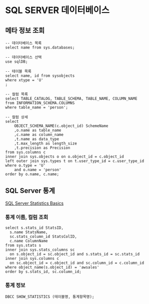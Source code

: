 # SQL SERVER 데이터베이스

## 메타 정보 조회
```
-- 데이터베이스 목록
select name from sys.databases;

-- 데이터베이스 선택
use sqlDB;

-- 테이블 목록
select name, id from sysobjects
where xtype = 'U'
;

-- 컬럼 목록
select TABLE_CATALOG, TABLE_SCHEMA, TABLE_NAME, COLUMN_NAME
from INFORMATION_SCHEMA.COLUMNS
where table_name = 'person';

-- 컬럼 상세
select
	OBJECT_SCHEMA_NAME(c.object_id) SchemeName
	,o.name as table_name
	,c.name as column_name
	,t.name as data_type
	,t.max_length as length_size
	,t.precision as Precision
from sys.columns c
inner join sys.objects o on o.object_id = c.object_id
left outer join sys.types t on t.user_type_id = c.user_type_id
where o.type = 'U'
	and o.name = 'person'
order by o.name, c.name;
```

## SQL Server 통계

[SQL Server Statistics Basics](https://www.red-gate.com/simple-talk/sql/performance/sql-server-statistics-basics/)

### 통계 이름, 컬럼 조회
```
select s.stats_id StatsID,
  s.name StatsName,
  sc.stats_column_id StatsColID,
  c.name ColumnName
from sys.stats s
inner join sys.stats_columns sc
  on s.object_id = sc.object_id and s.stats_id = sc.stats_id
inner join sys.columns c
  on sc.object_id = c.object_id and sc.column_id = c.column_id
where object_name(s.object_id) = 'awsales'
order by s.stats_id, sc.column_id;
```

### 통계 정보
```
DBCC SHOW_STATISTICS (테이블명, 통계항목명);
```
